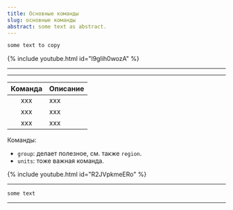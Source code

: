 ```yaml
---
title: Основные команды 
slug: основные команды
abstract: some text as abstract.
---
```


```html
some text to copy
```

{% include youtube.html id="l9gIih0wozA" %}

---
---

<div class="table-wrapper" markdown="block">

| Команда | Описание   | 
|:--:|:-------------------------|
| xxx  | xxx        | 
| xxx  | xxx        | 
| xxx  | xxx        | 

</div>


Команды:
- `group`: делает полезное, см. также `region`.
- `units`: тоже важная команда.

{% include youtube.html id="R2JVpkmeERo" %}

---
```
some text
```
---
